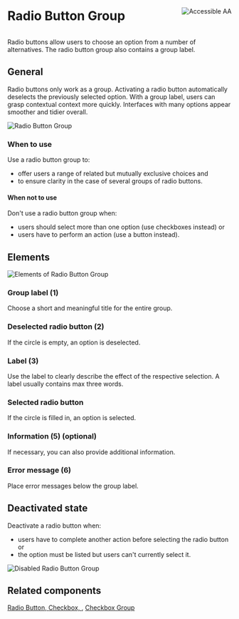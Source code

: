 <div style="display: inline-flex; align-items: center; justify-content: space-between; width: 100%;">
    <h1>Radio Button Group</h1>
    <img src="assets/aa.png" alt="Accessible AA" />
</div>

Radio buttons allow users to choose an option from a number of
alternatives. The radio button group also contains a group label.

## General

Radio buttons only work as a group. Activating a radio button
automatically deselects the previously selected option. With a group
label, users can grasp contextual context more quickly. Interfaces with
many options appear smoother and tidier overall.

![Radio Button Group](assets/3_components/radio-button-group/Radio_Button_Group.png)

### When to use

Use a radio button group to:

- offer users a range of related but mutually exclusive choices and
- to ensure clarity in the case of several groups of radio buttons.

#### When not to use

Don't use a radio button group when:

- users should select more than one option (use checkboxes instead) or
- users have to perform an action (use a button instead).

## Elements

![Elements of Radio Button Group](assets/3_components/radio-button-group/Radio_Button_Group_Elements.png)

### Group label (1)

Choose a short and meaningful title for the entire group.

### Deselected radio button (2)

If the circle is empty, an option is deselected.

### Label (3)

Use the label to clearly describe the effect of the respective selection. A label usually contains max three words.

### Selected radio button

If the circle is filled in, an option is selected.

### Information (5) (optional)

If necessary, you can also provide additional information.

### Error message (6)

Place error messages below the group label.

## Deactivated state

Deactivate a radio button when:

- users have to complete another action before selecting the radio
  button or
- the option must be listed but users can\'t currently select it.

![Disabled Radio Button Group](assets/3_components/radio-button-group/Radio_Button_Group_Disabled.png)

## Related components

[Radio Button, ](?path=/usage/components-radio-button)
[Checkbox, ](?path=/usage/components-checkbox),
[Checkbox Group](?path=/usage/components-checkbox-group)
